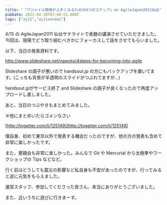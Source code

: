 ```yaml
---
title: "「アジャイル開発が上手くなるための4つのステップ」on AgileJapan2011仙台"
pubDate: 2011-04-18T07:08:51.000Z
tags: ["aj11","aj11sendai"]
---
```


4/15 の AgileJapan2011 仙台サテライトで表題の講演させていただきました。今回は、現場でどう取り組むべきかにフォーカスして話をさせてもらいました。

以下、当日の発表資料です。

http://www.slideshare.net/nawoto/4steps-for-becoming-into-agile

Slideshare の調子が悪いので handsout.jp の方にもバックアップを置いてます。(こっちも背景が半透明のスライドがつぶれてますが...)

handsout.jpがサービス終了 and Slideshare の調子が良くなったので再度アップロードし直しました。

あと、当日のつぶやきもまとめてみました。

＃他にまとめいたらゴメンなさい

[http://togetter.com/li/125149](http://togetter.com/li/125149)

僕自身、初めて東京以外で発表する機会だったのですが、他の方の発表も含めて非常に楽しかったです。

また、懇親会も非常に楽しかった。みんなで Git や Mercurial から太極拳やワークショップの Tips などなど。

行く前はどうしても震災の影響など私自身も不安があったのですが、行ってみると逆に元気をもらえました。

運営スタッフ、参加してくださった皆さん、本当にありがとうございました。

また、近いうちに遊びに行きまーす。